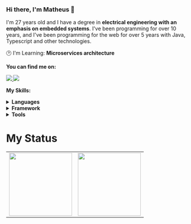 ### Hi there, I'm Matheus 👋

<!--<img src="https://iili.io/HyiXz8P.png" min-width="300px" max-width="300px" width="300px" align="right">-->

<p align="left"> 
  I'm 27 years old and I have a degree in <strong>electrical engineering with an emphasis on embedded systems</strong>. I've been programming for over 10 years, and I've been programming for the web for over 5 years with Java, Typescript and other technologies.
</p>

<p align="left">
  🕑 I'm Learning: <strong> Microservices architecture </strong>
</p>

<p align="left">
 <strong>You can find me on:<strong>
</p>

<p align="left">
<a href="mailto:mateus.delara65@gmail.com">
  <img src="https://img.shields.io/badge/-Gmail-gray?style=flat-square&labelColor=white&logo=gmail&logoColor=gray&link=mailto:mateus.delara65@gmail.com" />
</a>

<a href="https://www.linkedin.com/in/matheus-lara-901192165" alt="LinkedIn">
  <img src="https://img.shields.io/badge/-Linkedin-gray?style=flat-square&labelColor=gray&logo=Linkedin&logoColor=white&link=https://www.linkedin.com/in/matheus-lara-901192165"/>
</a>


<strong>My Skills:<strong>
  
 <details>
    <summary>Languages</summary>
   
  ![Java](https://img.shields.io/badge/Java-100000?style=for-the-badge&logo=CoffeeScript)
  ![Typescript](https://img.shields.io/badge/Typescript-100000?style=for-the-badge&logo=Typescript&logoColor=blue)
  ![Python](https://img.shields.io/badge/python-100000?style=for-the-badge&logo=python&logoColor=blue)
  ![Javascript](https://img.shields.io/badge/javascript-100000?style=for-the-badge&logo=JavaScript)
  ![Dart](https://img.shields.io/badge/Dart-100000?style=for-the-badge&logo=Dart)
  ![SQL](https://img.shields.io/badge/SQL-100000?style=for-the-badge&logo=SQL)
  ![PL/SQL](https://img.shields.io/badge/PL%2FSQL-100000?style=for-the-badge&logo=oracle)
  ![NoSQL](https://img.shields.io/badge/NoSQL-100000?style=for-the-badge&logo=NoSQL)
  
  </details>
  <details>
    <summary>Framework</summary>
    
  ![Spring](https://img.shields.io/badge/Spring-100000?style=for-the-badge&logo=Spring)
  ![Angular](https://img.shields.io/badge/Angular-100000?style=for-the-badge&logo=Angular)
  ![Flutter](https://img.shields.io/badge/Flutter-100000?style=for-the-badge&logo=Flutter)
  ![React](https://img.shields.io/badge/React-100000?style=for-the-badge&logo=React)
  ![Struts](https://img.shields.io/badge/Struts-100000?style=for-the-badge&logo=Struts)

  </details>
  <details>
    <summary>Tools</summary>
    
  ![Git](https://img.shields.io/badge/git-100000?style=for-the-badge&logo=git)
  ![Postman](https://img.shields.io/badge/postman-100000?style=for-the-badge&logo=postman)
  ![Docker](https://img.shields.io/badge/Docker-100000?style=for-the-badge&logo=Docker)
  ![jQuery](https://img.shields.io/badge/jQuery-100000?style=for-the-badge&logo=jQuery)
  ![Kafka](https://img.shields.io/badge/Kafka-100000?style=for-the-badge&logo=Apache-Kafka)
  ![Keycloak](https://img.shields.io/badge/Keycloak-100000?style=for-the-badge&logo=Keycloak)
  ![Grafana](https://img.shields.io/badge/Grafana-100000?style=for-the-badge&logo=Grafana)
  ![Prometheus](https://img.shields.io/badge/Prometheus-100000?style=for-the-badge&logo=Prometheus)
  ![Resilience4J](https://img.shields.io/badge/Resilience4J-100000?style=for-the-badge&logo=Java)
  ![Zipkin](https://img.shields.io/badge/Zipkin-100000?style=for-the-badge&logo=Zipkin)
  ![Swagger](https://img.shields.io/badge/Swagger-100000?style=for-the-badge&logo=Swagger)

 </details>
  
# My Status
<div>
  <table style="margin: 0 auto;" align="center">
    <tr>
      <td>
        <img height="170px" src="https://github-readme-streak-stats.herokuapp.com/?user=matheuslara01&theme=react&hide_border=false"/>
      </td>
      <td>
        <img height="170px" src="https://github-readme-stats.vercel.app/api/top-langs/?username=matheuslara01&layout=compact&theme=react&count_private=true"/>
      </td>
    </tr>
  </table>
</div>



